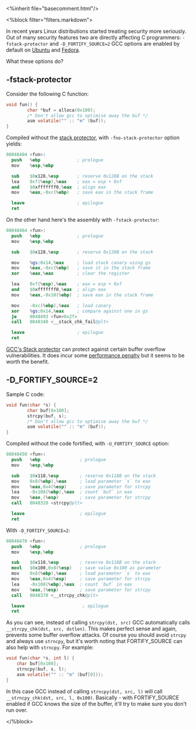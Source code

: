 
<%inherit file="basecomment.html"/>

<%block filter="filters.markdown">

In recent years Linux distributions started treating security more
seriously. Out of many security features two are directly affecting C
programmers: `-fstack-protector` and `-D_FORTIFY_SOURCE=2` GCC options
are enabled by default on
[Ubuntu](https://wiki.ubuntu.com/Security/Features) and
[Fedora](https://fedoraproject.org/wiki/Security_Features?rd=Security/Features).

What these options do?


-fstack-protector
---

Consider the following C function:

```c
void fun() {
        char *buf = alloca(0x100);
        /* Don't allow gcc to optimise away the buf */
        asm volatile("" :: "m" (buf));
}
```

Compiled without the
[stack protector](http://www.research.ibm.com/trl/projects/security/ssp/),
with `-fno-stack-protector` option yields:


```s
08048404 <fun>:
  push   %ebp              ; prologue
  mov    %esp,%ebp

  sub    $0x128,%esp       ; reserve 0x128B on the stack
  lea    0xf(%esp),%eax    ; eax = esp + 0xf
  and    $0xfffffff0,%eax  ; align eax
  mov    %eax,-0xc(%ebp)   ; save eax in the stack frame

  leave                    ; epilogue
  ret
```

On the other hand here's the assembly with `-fstack-protector`:

```s
08048464 <fun>:
  push   %ebp              ; prologue
  mov    %esp,%ebp

  sub    $0x128,%esp       ; reserve 0x128B on the stack

  mov    %gs:0x14,%eax     ; load stack canary using gs
  mov    %eax,-0xc(%ebp)   ; save it in the stack frame
  xor    %eax,%eax         ; clear the register

  lea    0xf(%esp),%eax    ; eax = esp + 0xf
  and    $0xfffffff0,%eax  ; align eax
  mov    %eax,-0x10(%ebp)  ; save eax in the stack frame

  mov    -0xc(%ebp),%eax   ; load canary
  xor    %gs:0x14,%eax     ; compare against one in gs
  je     8048493 <fun+0x2f>
  call   8048340 <__stack_chk_fail@plt>

  leave                    ; epilogue
  ret
```

[GCC's Stack protector](https://en.wikipedia.org/wiki/Buffer_overflow_protection#GCC_Stack-Smashing_Protector_.28ProPolice.29)
can protect against certain buffer overflow vulnerabilities. It does
incur some
[performance penalty](http://www.research.ibm.com/trl/projects/security/ssp/node5.html)
but it seems to be worth the benefit.


-D_FORTIFY_SOURCE=2
---

Sample C code:

```c
void fun(char *s) {
        char buf[0x100];
        strcpy(buf, s);
        /* Don't allow gcc to optimise away the buf */
        asm volatile("" :: "m" (buf));
}
```

Compiled without the code fortified, with `-U_FORTIFY_SOURCE` option:

```s
08048450 <fun>:
  push   %ebp               ; prologue
  mov    %esp,%ebp

  sub    $0x118,%esp        ; reserve 0x118B on the stack
  mov    0x8(%ebp),%eax     ; load parameter `s` to eax
  mov    %eax,0x4(%esp)     ; save parameter for strcpy
  lea    -0x108(%ebp),%eax  ; count `buf` in eax
  mov    %eax,(%esp)        ; save parameter for strcpy
  call   8048320 <strcpy@plt>

  leave                     ; epilogue
  ret
```

With `-D_FORTIFY_SOURCE=2`:

```s
08048470 <fun>:
  push   %ebp               ; prologue
  mov    %esp,%ebp

  sub    $0x118,%esp        ; reserve 0x118B on the stack
  movl   $0x100,0x8(%esp)   ; save value 0x100 as parameter
  mov    0x8(%ebp),%eax     ; load parameter `s` to eax
  mov    %eax,0x4(%esp)     ; save parameter for strcpy
  lea    -0x108(%ebp),%eax  ; count `buf` in eax
  mov    %eax,(%esp)        ; save parameter for strcpy
  call   8048370 <__strcpy_chk@plt>

  leave                      ; epilogue
  ret

```

As you can see, instead of calling `strcpy(dst, src)` GCC
automatically calls `__strcpy_chk(dst, src, dstlen)`. This makes
perfect sense and again, prevents some buffer overflow attacks. Of
course you should avoid `strcpy` and always use `strncpy`, but it's
worth noting that FORTIFY_SOURCE can also help with `strncpy`. For
example:

```c
void fun(char *s, int l) {
	char buf[0x100];
	strncpy(buf, s, l);
	asm volatile("" :: "m" (buf[0]));
}
```

In this case GCC instead of calling `strncpy(dst, src, l)` will call
`__strncpy_chk(dst, src, l, 0x100)`. Basically - with FORTIFY_SOURCE
enabled if GCC knows the size of the buffer, it'll try to make sure
you don't run over.



</%block>
